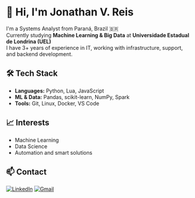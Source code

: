 # 👋 Hi, I'm Jonathan V. Reis

I'm a Systems Analyst from Paraná, Brazil 🇧🇷  
Currently studying **Machine Learning & Big Data** at **Universidade Estadual de Londrina (UEL)**  
I have 3+ years of experience in IT, working with infrastructure, support, and backend development.

## 🛠️ Tech Stack
- **Languages:** Python, Lua, JavaScript  
- **ML & Data:** Pandas, scikit-learn, NumPy, Spark  
- **Tools:** Git, Linux, Docker, VS Code  

## 📈 Interests
- Machine Learning  
- Data Science  
- Automation and smart solutions

## 📫 Contact

[![LinkedIn](https://img.shields.io/badge/LinkedIn-blue?style=for-the-badge&logo=linkedin)](https://www.linkedin.com/in/seu-usuario/)  [![Gmail](https://img.shields.io/badge/Gmail-D14836?style=for-the-badge&logo=gmail&logoColor=white)](mailto:seu.email@gmail.com)
